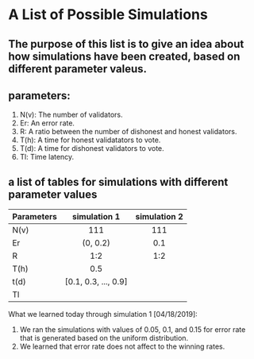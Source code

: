 # A List of Possible Simulations

## The purpose of this list is to give an idea about how simulations have been created, based on different parameter valeus.

## parameters:
1. N(v): The number of validators.
2. Er:   An error rate.
3. R:    A ratio between the number of dishonest and honest validators.
4. T(h): A time for honest validatators to vote.
5. T(d): A time for dishonest validators to vote.
6. Tl:   Time latency.

## a list of tables for simulations with different parameter values
|Parameters | simulation 1         | simulation 2 |
| --------- |:------------:        |:------------:|
|N(v)       |      111             |      111     |
|Er         |    (0, 0.2)          |      0.1     |
|R          |      1:2             |      1:2     |
|T(h)       |      0.5             |
|t(d)       | [0.1, 0.3, ..., 0.9] |
|Tl         |

What we learned today through simulation 1 [04/18/2019]:
1. We ran the simulations with values of 0.05, 0.1, and 0.15 for error rate that is
  generated based on the uniform distribution.
2. We learned that error rate does not affect to the winning rates.
